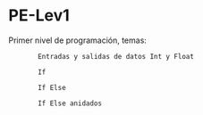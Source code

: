 # PE-Lev1
Primer nivel de programación, temas: 

  <ul>
  
        Entradas y salidas de datos Int y Float
  
        If
  
        If Else
  
        If Else anidados
  
  <ul/>


